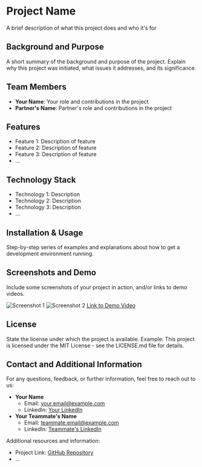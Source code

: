 # Project Name
A brief description of what this project does and who it's for

## Background and Purpose
A short summary of the background and purpose of the project. Explain why this project was initiated, what issues it addresses, and its significance.

## Team Members
- **Your Name**: Your role and contributions in the project
- **Partner's Name**: Partner's role and contributions in the project

## Features
- Feature 1: Description of feature
- Feature 2: Description of feature
- Feature 3: Description of feature
- ...

## Technology Stack
- Technology 1: Description
- Technology 2: Description
- Technology 3: Description
- ...

## Installation & Usage
Step-by-step series of examples and explanations about how to get a development environment running.

## Screenshots and Demo
Include some screenshots of your project in action, and/or links to demo videos.

![Screenshot 1](url-to-screenshot)
![Screenshot 2](url-to-screenshot)
[Link to Demo Video](url-to-demo)

## License
State the license under which the project is available. Example: This project is licensed under the MIT License - see the LICENSE.md file for details.

## Contact and Additional Information

For any questions, feedback, or further information, feel free to reach out to us:

- **Your Name**
  - Email: your.email@example.com
  - LinkedIn: [Your LinkedIn](your-linkedin-url)
- **Your Teammate's Name**
  - Email: teammate.email@example.com
  - LinkedIn: [Teammate's LinkedIn](teammate-linkedin-url)

Additional resources and information:
- Project Link: [GitHub Repository](url-to-repository)
- ...




